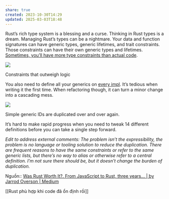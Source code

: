 ```yaml
---
share: true
created: 2023-10-30T14:29
updated: 2025-03-03T18:48
---
```

Rust’s rich type system is a blessing and a curse. Thinking in Rust types is a dream. Managing Rust’s types can be a nightmare. Your data and function signatures can have generic types, generic lifetimes, and trait constraints. Those constraints can have their own generic types and lifetimes. [Sometimes, you’ll have more type constraints than actual code](https://github.com/rxRust/rxRust/blob/master/src/observable.rs#L1134-L1142).

![](https://miro.medium.com/v2/resize:fit:700/1*Thd-kY7yqSu0qqDq0baV2g.png)

Constraints that outweigh logic

You also need to define all your generics on [every impl](https://github.com/bytecodealliance/wasmtime/blob/038ddfeb6699591b5d82546c9b2d5076097bc9ce/cranelift/entity/src/iter.rs#L29-L58). It’s tedious when writing it the first time. When refactoring though, it can turn a minor change into a cascading mess.

![](https://miro.medium.com/v2/resize:fit:652/1*5yX-BV9ZAoFZ-cSHOCLojg.png)

Simple generic IDs are duplicated over and over again.

It’s hard to make rapid progress when you need to tweak 14 different definitions before you can take a single step forward.

_Edit to address external comments: The problem isn’t the expressibility, the problem is no language or tooling solution to reduce the duplication. There are frequent reasons to have the same constraints or refer to the same generic lists, but there’s no way to alias or otherwise refer to a central definition. I’m not sure there should be, but it doesn’t change the burden of duplication._

Nguồn:: [Was Rust Worth It?. From JavaScript to Rust, three years… | by Jarrod Overson | Medium](https://jsoverson.medium.com/was-rust-worth-it-f43d171fb1b3)

[[Rust phù hợp khi code đã ổn định rồi]]